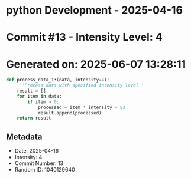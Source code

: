 ﻿# python Development - 2025-04-16
# Commit #13 - Intensity Level: 4
# Generated on: 2025-06-07 13:28:11
```python
def process_data_13(data, intensity=4):
    '''Process data with specified intensity level'''
    result = []
    for item in data:
        if item > 0:
            processed = item * intensity + 93
            result.append(processed)
    return result
```
## Metadata
- Date: 2025-04-16
- Intensity: 4
- Commit Number: 13
- Random ID: 1040129640
